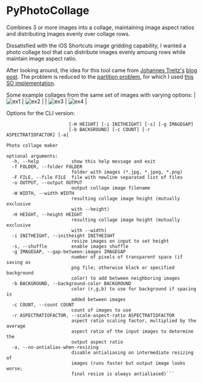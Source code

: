 # PyPhotoCollage
Combines 3 or more images into a collage, maintaining image aspect ratios and distributing images evenly over collage rows.

Dissatisfied with the iOS Shortcuts image gridding capability, I wanted a photo collage tool that can distribute images evenly amoung rows while maintain image aspect ratio.

After looking around, the idea for this tool came from [Johannes Treitz's](https://medium.com/@jtreitz) [blog post](https://medium.com/@jtreitz/the-algorithm-for-a-perfectly-balanced-photo-gallery-914c94a5d8af).
The problem is reduced to the [partition problem](http://www8.cs.umu.se/kurser/TDBAfl/VT06/algorithms/BOOK/BOOK2/NODE45.HTM), for which I used [this SO implementation](https://stackoverflow.com/a/7942946).

Some example collages from the same set of images with varying options:
| ![ex1](https://github.com/twilsonco/PyPhotoCollage/blob/master/example%201.PNG) | ![ex2](https://github.com/twilsonco/PyPhotoCollage/blob/master/example%202.PNG) |
| ![ex3](https://github.com/twilsonco/PyPhotoCollage/blob/master/example%203.PNG) | ![ex4](https://github.com/twilsonco/PyPhotoCollage/blob/master/example%204.PNG) |


Options for the CLI version:
```usage: PhotoCollage.py [-h] [-f FOLDER] [-F FILE] [-o OUTPUT] [-W WIDTH]
                       [-H HEIGHT] [-i INITHEIGHT] [-s] [-g IMAGEGAP]
                       [-b BACKGROUND] [-c COUNT] [-r ASPECTRATIOFACTOR] [-a]

Photo collage maker

optional arguments:
  -h, --help            show this help message and exit
  -f FOLDER, --folder FOLDER
                        folder with images (*.jpg, *.jpeg, *.png)
  -F FILE, --file FILE  file with newline separated list of files
  -o OUTPUT, --output OUTPUT
                        output collage image filename
  -W WIDTH, --width WIDTH
                        resulting collage image height (mutually exclusive
                        with --height)
  -H HEIGHT, --height HEIGHT
                        resulting collage image height (mutually exclusive
                        with --width)
  -i INITHEIGHT, --initheight INITHEIGHT
                        resize images on input to set height
  -s, --shuffle         enable images shuffle
  -g IMAGEGAP, --gap-between-images IMAGEGAP
                        number of pixels of transparent space (if saving as
                        png file; otherwise black or specified background
                        color) to add between neighboring images
  -b BACKGROUND, --background-color BACKGROUND
                        color (r,g,b) to use for background if spacing is
                        added between images
  -c COUNT, --count COUNT
                        count of images to use
  -r ASPECTRATIOFACTOR, --scale-aspect-ratio ASPECTRATIOFACTOR
                        aspect ratio scaling factor, multiplied by the average
                        aspect ratio of the input images to determine the
                        output aspect ratio
  -a, --no-antialias-when-resizing
                        disable antialiasing on intermediate resizing of
                        images (runs faster but output image looks worse;
                        final resize is always antialiased)```
